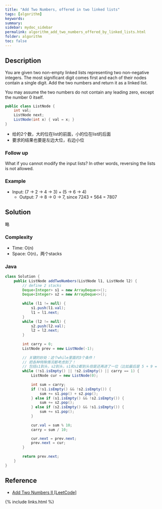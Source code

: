 ```yaml
---
title: "Add Two Numbers, offered in two linked lists"
tags: [algorithm]
keywords:
summary:
sidebar: mydoc_sidebar
permalink: algorithm_add_two_numbers_offered_by_linked_lists.html
folder: algorithm
toc: false
---
```


## Description
You are given two non-empty linked lists representing two non-negative integers. The most significant digit comes first and each of their nodes contain a single digit. Add the two numbers and return it as a linked list.

You may assume the two numbers do not contain any leading zero, except the number 0 itself.
```java
public class ListNode {
    int val;
    ListNode next;
    ListNode(int x) { val = x; }
}
```

* 给的2个数，大的位在list的前面，小的位在list的后面
* 要求的结果也要是左边大位，右边小位

### Follow up
What if you cannot modify the input lists? In other words, reversing the lists is not allowed.

### Example
* Input: (7 -> 2 -> 4 -> 3) + (5 -> 6 -> 4)
  * Output: 7 -> 8 -> 0 -> 7, since 7243 + 564 = 7807

## Solution
略

### Complexity
* Time: O(n)
* Space: O(n)，两个stacks

### Java
```java
class Solution {
    public ListNode addTwoNumbers(ListNode l1, ListNode l2) {
        // define 2 stacks
        Deque<Integer> s1 = new ArrayDeque<>();
        Deque<Integer> s2 = new ArrayDeque<>();
        
        while (l1 != null) {
            s1.push(l1.val);
            l1 = l1.next;
        }
        while (l2 != null) {
            s2.push(l2.val);
            l2 = l2.next;
        }
        
        int carry = 0;
        ListNode prev = new ListNode(-1);
    
        // 关键的妙处：这个while里面的3个条件！
        // 把各种特殊情况都考虑到了！
        // 包括s1到头，s2到头，s1和s2都到头但是还再进了一位（比如最后是 5 + 9 = 14）
        while (!s1.isEmpty() || !s2.isEmpty() || carry == 1) {
            ListNode cur = new ListNode(0);
            
            int sum = carry;
            if (!s1.isEmpty() && !s2.isEmpty()) {
                sum += s1.pop() + s2.pop();
            } else if (s1.isEmpty() && !s2.isEmpty()) {
                sum += s2.pop();
            } else if (s2.isEmpty() && !s1.isEmpty()) {
                sum += s1.pop();
            }
        
            cur.val = sum % 10;
            carry = sum / 10;

            cur.next = prev.next;
            prev.next = cur;
        }
        
        return prev.next;
    }
}
```

## Reference
* [Add Two Numbers II [LeetCode]](https://leetcode.com/problems/add-two-numbers-ii/description/)

{% include links.html %}
